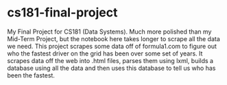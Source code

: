 # cs181-final-project
My Final Project for CS181 (Data Systems). Much more polished than my Mid-Term Project, but the notebook here takes longer to scrape all the data we need. This project scrapes some data off of formula1.com to figure out who the fastest driver on the grid has been over some set of years. It scrapes data off the web into .html files, parses them using lxml, builds a database using all the data and then uses this database to tell us who has been the fastest.
